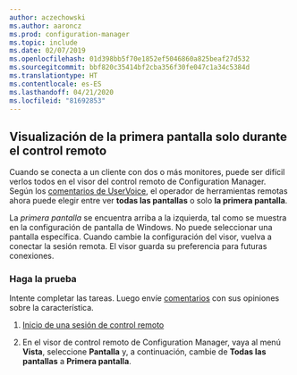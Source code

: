 ```yaml
---
author: aczechowski
ms.author: aaroncz
ms.prod: configuration-manager
ms.topic: include
ms.date: 02/07/2019
ms.openlocfilehash: 01d398bb5f70e1852ef5046860a825beaf27d532
ms.sourcegitcommit: bbf820c35414bf2cba356f30fe047c1a34c5384d
ms.translationtype: HT
ms.contentlocale: es-ES
ms.lasthandoff: 04/21/2020
ms.locfileid: "81692853"
---
```

## <a name="view-first-screen-only-during-remote-control"></a><a name="bkmk_rcmulti"></a> Visualización de la primera pantalla solo durante el control remoto
<!--3231732-->

Cuando se conecta a un cliente con dos o más monitores, puede ser difícil verlos todos en el visor del control remoto de Configuration Manager. Según los [comentarios de UserVoice](https://configurationmanager.uservoice.com/forums/300492-ideas/suggestions/34609915-use-sccm-to-remote-control-multiple-monitors), el operador de herramientas remotas ahora puede elegir entre ver **todas las pantallas** o solo **la primera pantalla**. 

La *primera pantalla* se encuentra arriba a la izquierda, tal como se muestra en la configuración de pantalla de Windows. No puede seleccionar una pantalla específica. Cuando cambie la configuración del visor, vuelva a conectar la sesión remota. El visor guarda su preferencia para futuras conexiones. 


### <a name="try-it-out"></a>Haga la prueba

Intente completar las tareas. Luego envíe [comentarios](../../../../understand/find-help.md#product-feedback) con sus opiniones sobre la característica.

1. [Inicio de una sesión de control remoto](../../../../clients/manage/remote-control/remotely-administer-a-windows-client-computer.md)  

2. En el visor de control remoto de Configuration Manager, vaya al menú **Vista**, seleccione **Pantalla** y, a continuación, cambie de **Todas las pantallas** a **Primera pantalla**.  


